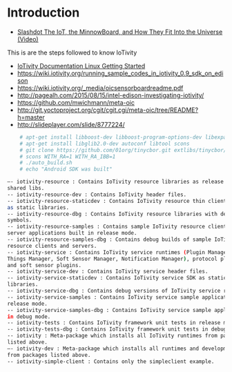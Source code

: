 Introduction
==

- [Slashdot The IoT, the MinnowBoard, and How They Fit Into the Universe (Video)](https://hardware.slashdot.org/story/15/08/24/1856256/the-iot-the-minnowboard-and-how-they-fit-into-the-universe-video)

This is are the steps followed to know IoTivity

- [IoTivity Documentation Linux Getting Started](https://www.iotivity.org/documentation/linux/getting-started)
- https://wiki.iotivity.org/running_sample_codes_in_iotivity_0.9_sdk_on_edison
- https://wiki.iotivity.org/_media/oicsensorboardreadme.pdf
- http://pagealh.com/2015/08/15/intel-edison-investigating-iotivity/
- https://github.com/mwichmann/meta-oic
- http://git.yoctoproject.org/cgit/cgit.cgi/meta-oic/tree/README?h=master
- http://slideplayer.com/slide/8777224/


```sh
    # apt-get install libboost-dev libboost-program-options-dev libexpat1-dev libboost-thread-dev uuid-dev libssl-dev
    # apt-get install libglib2.0-dev autoconf libtool scons
    # git clone https://github.com/01org/tinycbor.git extlibs/tinycbor/tinycbor
    # scons WITH_RA=1 WITH_RA_IBB=1
    # ./auto_build.sh
    # echo "Android SDK was built"
 ```
 
 ```sh
 —- iotivity-resource : Contains IoTivity resource libraries as release mode
shared libs.  
-- iotivity-resource-dev : Contains IoTivity header files.
-- iotivity-resource-staticdev : Contains IoTivity resource thin client SDK
as static libraries.
-- iotivity-resource-dbg : Contains IoTivity resource libraries with debug
symbols.  
-- iotivity-resource-samples : Contains sample IoTivity resource client and
server applications built in release mode.  
-- iotivity-resource-samples-dbg : Contains debug builds of sample IoTivity
resource clients and servers.  
-- iotivity-service : Contains IoTivity service runtimes (Plugin Manager Impl,
Things Manager, Soft Sensor Manager, Notification Manager), protocol plugins,
and soft sensor plugins.
-- iotivity-service-dev : Contains IoTivity service header files.
-- iotivity-service-staticdev : Contains IoTivity service SDK as static
libraries.
-- iotivity-service-dbg : Contains debug versions of IoTivity service runtimes.
-- iotivity-service-samples : Contains IoTivity service sample applications in
release mode.
-- iotivity-service-samples-dbg : Contains IoTivity service sample applications
in debug mode.
-- iotivity-tests : Contains IoTivity framework unit tests in release mode.
-- iotivity-tests-dbg : Contains IoTivity framework unit tests in debug mode.
-- iotivity : Meta-package which installs all IoTivity runtimes from packages
listed above.  
—- iotivity-dev : Meta-package which installs all runtimes and development files
from packages listed above.
-- iotivity-simple-client : Contains only the simpleclient example.  
 ```